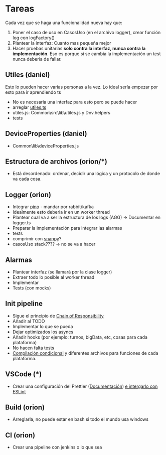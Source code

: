 # Tareas

Cada vez que se haga una funcionalidad nueva hay que:

1. Poner el caso de uso en CasosUso (en el archivo logger), crear función log con logFactory()
2. Plantear la interfaz: Cuanto mas pequeña mejor
3. Hacer pruebas unitarias **solo contra la interfaz, nunca contra la implementación**. Eso es porque si se cambia la implementación un test nunca debería de fallar.

## Utiles (daniel)

Esto lo pueden hacer varias personas a la vez. Lo ideal sería empezar por esto para ir aprendiendo ts

- No es necesaria una interfaz para esto pero se puede hacer
- arreglar [utiles.ts](src\Utils\utiles.ts)
- utiles.js: Common\src\lib\utiles.js y Dnv.helpers
- tests

## DeviceProperties (daniel)

- Common\lib\deviceProperties.js

## Estructura de archivos (orion/*)

- Está desordenado: ordenar, decidir una lógica y un protocolo de donde va cada cosa. 

## Logger (orion)

- Integrar [pino](https://github.com/pinojs/pino) - mandar por rabbit/kafka
- Idealmente esto deberia ir en un  worker thread
- Plantear cual va a ser la estructura de los logs (AGG) -> Documentar en logger.ts
- Preparar la implementación para integrar las alarmas
- tests
- comprimir con [snappy](https://www.npmjs.com/package/snappy)?
- casosUso stack???? -> no se va a hacer

## Alarmas

- Plantear interfaz (se llamará por la clase logger)
- Extraer todo lo posible al worker thread
- Implementar
- Tests (con mocks)

## Init pipeline

- Sigue el principio de [Chain of Responsibility](https://sourcemaking.com/design_patterns/chain_of_responsibility)
- Añadir al TODO
- Implementar lo que se pueda
- Dejar optimizados los asyncs
- Añadir hooks (por ejemplo: turnos, bigData, etc, cosas para cada plataforma)
- No hacen falta tests
- [Compilación condicional](https://www.npmjs.com/package/esbuild-ifdef) y diferentes archivos para funciones de cada plataforma.

## VSCode (*)

- Crear una configuración del Prettier ([Documentación](https://prettier.io/docs/en/options.html))
    [e intergarlo con ESLint](https://prettier.io/docs/en/integrating-with-linters.html)

## Build (orion)

- Arreglarla, no puede estar en bash si todo el mundo usa windows

## CI (orion)

- Crear una pipeline con jenkins o lo que sea

